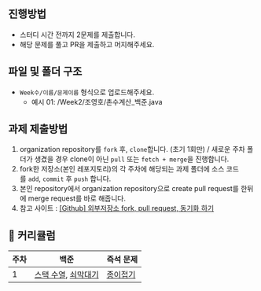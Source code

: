 ## 진행방법

- 스터디 시간 전까지 2문제를 제출합니다.
- 해당 문제를 풀고 PR을 제출하고 머지해주세요.


## 파일 및 폴더 구조

- `Week수/이름/문제이름` 형식으로 업로드해주세요.
    - 예시 01: /Week2/조영호/촌수계산_백준.java

## 과제 제출방법

1. organization repository를 `fork` 후, `clone`합니다. (초기 1회만) / 새로운 주차 폴더가 생겼을 경우 clone이 아닌 `pull` 또는 `fetch + merge`을 진행합니다.
2. fork한 저장소(본인 레포지토리)의 각 주차에 해당되는 과제 폴더에 소스 코드를 `add`, `commit` 후 `push` 합니다.
3. 본인 repository에서 organization repository으로 create pull request를 한뒤에 merge request를 바로 해줍니다.
4. 참고 사이트 : [[Github] 외부저장소 fork, pull request, 동기화 하기](https://velog.io/@jisubin12/Github-%EC%99%B8%EB%B6%80%EC%A0%80%EC%9E%A5%EC%86%8C-fork-pull-request-%EB%8F%99%EA%B8%B0%ED%99%94-%ED%95%98%EA%B8%B0)


## 🔎 커리큘럼
| 주차 | 백준                                                                        | 즉석 문제                                                              |
| ---- | --------------------------------------------------------------------------- | ----------------------------------------------------------------------- |
| 1    | [스택 수열](https://www.acmicpc.net/problem/1874), [쇠막대기](https://www.acmicpc.net/problem/10799)            | [종이접기](https://www.acmicpc.net/problem/1391)                                  |
